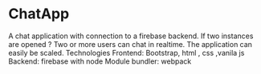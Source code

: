 # ChatApp
A chat application with connection to a firebase backend. If two instances are opened ? Two or more users can chat in realtime. The application can easily be scaled.
Technologies
Frontend: Bootstrap, html , css ,vanila js
Backend: firebase with node
Module bundler: webpack
